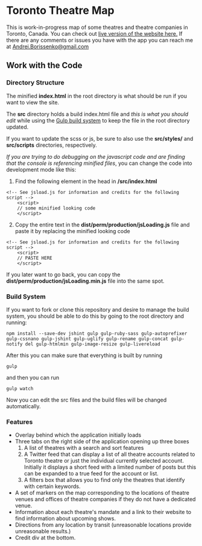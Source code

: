 # Toronto Theatre Map

This is work-in-progress map of some theatres and theatre companies in Toronto,
Canada. You can check out [live version of the website here.](http://andreicommunication.github.io/toronto-theatre-map/) If there are any comments or issues you have with the app you can 
reach me at Andrei.Borissenko@gmail.com

## Work with the Code

### Directory Structure

The minified **index.html** in the root directory is what should be run if you want 
to view the site. 

The **src** directory holds a build index.html file and *this is what you should
edit* while using the [Gulp build system](#build-system) to keep the file in the root directory
updated.

If you want to update the scss or js, be sure to also use the **src/styles/** and 
**src/scripts** directories, respectively.

*If you are trying to do debugging on the javascript code and are finding that 
the console is referencing minified files*, you can change the code into 
development mode like this:

1. Find the following element in the head in **/src/index.html** 

```
<!-- See jsload.js for information and credits for the following script -->
    <script>
    // some minified looking code
    </script>
```

2. Copy the entire text in the **dist/perm/production/jsLoading.js** file and 
paste it by replacing the minified looking code

```
<!-- See jsload.js for information and credits for the following script -->
    <script>
    // PASTE HERE
    </script>
```

If you later want to go back, you can copy the **dist/perm/production/jsLoading.min.js**
file into the same spot.

### Build System

If you want to fork or clone this repository and desire to manage the build 
system, you should be able to do this by going to the root directory and running:

```
npm install --save-dev jshint gulp gulp-ruby-sass gulp-autoprefixer gulp-cssnano gulp-jshint gulp-uglify gulp-rename gulp-concat gulp-notify del gulp-htmlmin gulp-image-resize gulp-livereload
```

After this you can make sure that everything is built by running

`gulp`

and then you can run 

`gulp watch` 

Now you can edit the src files and the build files will be changed automatically.

### Features

* Overlay behind which the application initially loads
* Three tabs on the right side of the application opening up three boxes
    1. A list of theatres with a search and sort features
    2. A Twitter feed that can display a list of all theatre accounts related to
    Toronto theatre or just the individual currently selected account. Initially
    it displays a short feed with a limited number of posts but this can be 
    expanded to a true feed for the account or list.
    3. A filters box that allows you to find only the theatres that identify 
    with certain keywords.
* A set of markers on the map corresponding to the locations of theatre venues 
and offices of theatre companies if they do not have a dedicated venue.
* Information about each theatre's mandate and a link to their website to find 
information about upcoming shows.
* Directions from any location by transit (unreasonable locations provide 
unreasonable results.)
* Credit div at the bottom.